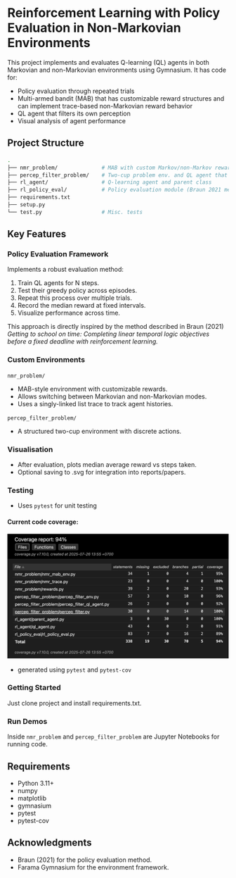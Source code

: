 # Reinforcement Learning with Policy Evaluation in Non-Markovian Environments

This project implements and evaluates Q-learning (QL) agents in both Markovian and non-Markovian environments using Gymnasium. It has code for:
- Policy evaluation through repeated trials
- Multi-armed bandit (MAB) that has customizable reward structures and can implement trace-based non-Markovian reward behavior
- QL agent that filters its own perception
- Visual analysis of agent performance

## Project Structure
```bash
.
├── nmr_problem/              # MAB with custom Markov/non-Markov rewards
├── percep_filter_problem/    # Two-cup problem env. and QL agent that filters its own perception
├── rl_agent/                 # Q-learning agent and parent class
├── rl_policy_eval/           # Policy evaluation module (Braun 2021 method)
├── requirements.txt
├── setup.py
└── test.py                   # Misc. tests
```

## Key Features
### Policy Evaluation Framework
Implements a robust evaluation method:
1. Train QL agents for N steps.
2. Test their greedy policy across episodes.
3. Repeat this process over multiple trials.
4. Record the median reward at fixed intervals.
5. Visualize performance across time.

This approach is directly inspired by the method described in Braun (2021) *Getting to school on time: Completing linear temporal logic objectives before a fixed deadline with reinforcement learning.*

### Custom Environments
`nmr_problem/`
- MAB-style environment with customizable rewards.
- Allows switching between Markovian and non-Markovian modes.
- Uses a singly-linked list trace to track agent histories.

`percep_filter_problem/`
- A structured two-cup environment with discrete actions.
### Visualisation
- After evaluation, plots median average reward vs steps taken.
- Optional saving to .svg for integration into reports/papers.
### Testing
- Uses `pytest` for unit testing
#### Current code coverage:
![Coverage](report.png)
- generated using `pytest` and `pytest-cov`
### Getting Started
Just clone project and install requirements.txt.
### Run Demos
Inside `nmr_problem` and `percep_filter_problem` are Jupyter Notebooks for running code.
## Requirements
- Python 3.11+
- numpy
- matplotlib
- gymnasium
- pytest
- pytest-cov
## Acknowledgments
- Braun (2021) for the policy evaluation method.
- Farama Gymnasium for the environment framework.

